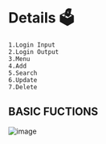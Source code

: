 # Details 🗳️
    1.Login Input 
    2.Login Output
    3.Menu
    4.Add 
    5.Search
    6.Update
    7.Delete
## BASIC FUCTIONS
![image](https://user-images.githubusercontent.com/94338447/143400878-319eecce-22bb-4b0b-9ee8-56e9f0f6c82f.png)
